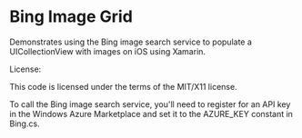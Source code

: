 Bing Image Grid
===============

Demonstrates using the Bing image search service to populate a UICollectionView with images on iOS using Xamarin.

License:

This code is licensed under the terms of the MIT/X11 license.

To call the Bing image search service, you'll need to register for an API key in the Windows Azure Marketplace and set it to the AZURE_KEY constant in Bing.cs.